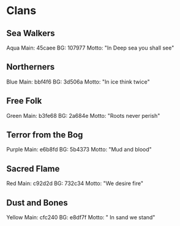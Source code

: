 # Clans

## Sea Walkers
Aqua
	Main:	45caee
	BG:		107977
Motto:
	"In Deep sea you shall see"

## Northerners
Blue
	Main:	bbf4f6
	BG:		3d506a
Motto:
	"In ice think twice"

## Free Folk
Green
	Main:	b3fe68
	BG:		2a684e
Motto:
	"Roots never perish"

## Terror from the Bog
Purple
	Main:	e6b8fd
	BG:		5b4373
Motto:
	"Mud and blood"

##  Sacred Flame
Red
	Main:	c92d2d
	BG:		732c34
Motto: 
	"We desire fire"

## Dust and Bones
Yellow
	Main:  	cfc240
	BG:		e8df7f
Motto:
	" In sand we stand"